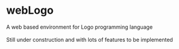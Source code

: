 # webLogo<br />
A web based environment for Logo programming language<br />
<br />
Still under construction and with lots of features to be implemented<br />
